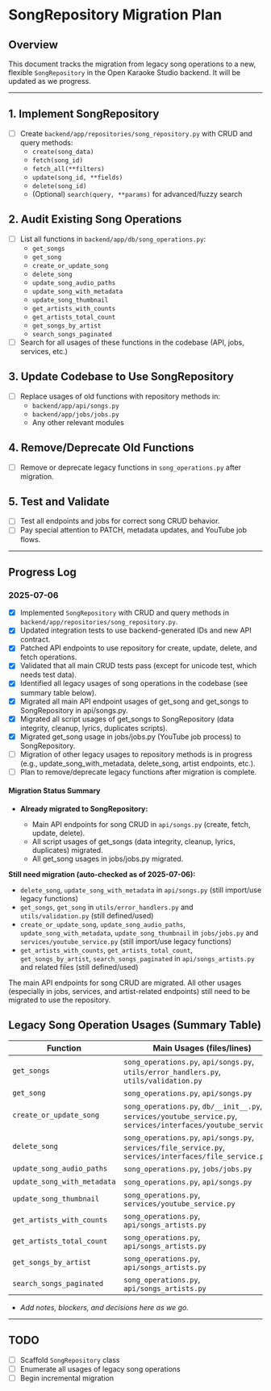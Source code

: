 # SongRepository Migration Plan

## Overview

This document tracks the migration from legacy song operations to a new, flexible `SongRepository` in the Open Karaoke Studio backend. It will be updated as we progress.

---

## 1. Implement SongRepository

- [ ] Create `backend/app/repositories/song_repository.py` with CRUD and query methods:
  - `create(song_data)`
  - `fetch(song_id)`
  - `fetch_all(**filters)`
  - `update(song_id, **fields)`
  - `delete(song_id)`
  - (Optional) `search(query, **params)` for advanced/fuzzy search

## 2. Audit Existing Song Operations

- [ ] List all functions in `backend/app/db/song_operations.py`:
  - `get_songs`
  - `get_song`
  - `create_or_update_song`
  - `delete_song`
  - `update_song_audio_paths`
  - `update_song_with_metadata`
  - `update_song_thumbnail`
  - `get_artists_with_counts`
  - `get_artists_total_count`
  - `get_songs_by_artist`
  - `search_songs_paginated`
- [ ] Search for all usages of these functions in the codebase (API, jobs, services, etc.)

## 3. Update Codebase to Use SongRepository

- [ ] Replace usages of old functions with repository methods in:
  - `backend/app/api/songs.py`
  - `backend/app/jobs/jobs.py`
  - Any other relevant modules

## 4. Remove/Deprecate Old Functions

- [ ] Remove or deprecate legacy functions in `song_operations.py` after migration.

## 5. Test and Validate

- [ ] Test all endpoints and jobs for correct song CRUD behavior.
- [ ] Pay special attention to PATCH, metadata updates, and YouTube job flows.

---

## Progress Log

### 2025-07-06

- [x] Implemented `SongRepository` with CRUD and query methods in `backend/app/repositories/song_repository.py`.
- [x] Updated integration tests to use backend-generated IDs and new API contract.
- [x] Patched API endpoints to use repository for create, update, delete, and fetch operations.
- [x] Validated that all main CRUD tests pass (except for unicode test, which needs test data).
- [x] Identified all legacy usages of song operations in the codebase (see summary table below).
- [x] Migrated all main API endpoint usages of get_song and get_songs to SongRepository in api/songs.py.
- [x] Migrated all script usages of get_songs to SongRepository (data integrity, cleanup, lyrics, duplicates scripts).
- [x] Migrated get_song usage in jobs/jobs.py (YouTube job process) to SongRepository.
- [ ] Migration of other legacy usages to repository methods is in progress (e.g., update_song_with_metadata, delete_song, artist endpoints, etc.).
- [ ] Plan to remove/deprecate legacy functions after migration is complete.

#### Migration Status Summary

- **Already migrated to SongRepository:**

  - Main API endpoints for song CRUD in `api/songs.py` (create, fetch, update, delete).
  - All script usages of get_songs (data integrity, cleanup, lyrics, duplicates) migrated.
  - All get_song usages in jobs/jobs.py migrated.

**Still need migration (auto-checked as of 2025-07-06):**

- `delete_song`, `update_song_with_metadata` in `api/songs.py` (still import/use legacy functions)
- `get_songs`, `get_song` in `utils/error_handlers.py` and `utils/validation.py` (still defined/used)
- `create_or_update_song`, `update_song_audio_paths`, `update_song_with_metadata`, `update_song_thumbnail` in `jobs/jobs.py` and `services/youtube_service.py` (still import/use legacy functions)
- `get_artists_with_counts`, `get_artists_total_count`, `get_songs_by_artist`, `search_songs_paginated` in `api/songs_artists.py` and related files (still defined/used)

The main API endpoints for song CRUD are migrated. All other usages (especially in jobs, services, and artist-related endpoints) still need to be migrated to use the repository.

## Legacy Song Operation Usages (Summary Table)

| Function                    | Main Usages (files/lines)                                                                                       |
| --------------------------- | --------------------------------------------------------------------------------------------------------------- |
| `get_songs`                 | `song_operations.py`, `api/songs.py`, `utils/error_handlers.py`, `utils/validation.py`                          |
| `get_song`                  | `song_operations.py`, `api/songs.py`                                                                            |
| `create_or_update_song`     | `song_operations.py`, `db/__init__.py`, `services/youtube_service.py`, `services/interfaces/youtube_service.py` |
| `delete_song`               | `song_operations.py`, `api/songs.py`, `services/file_service.py`, `services/interfaces/file_service.py`         |
| `update_song_audio_paths`   | `song_operations.py`, `jobs/jobs.py`                                                                            |
| `update_song_with_metadata` | `song_operations.py`, `api/songs.py`                                                                            |
| `update_song_thumbnail`     | `song_operations.py`, `services/youtube_service.py`                                                             |
| `get_artists_with_counts`   | `song_operations.py`, `api/songs_artists.py`                                                                    |
| `get_artists_total_count`   | `song_operations.py`, `api/songs_artists.py`                                                                    |
| `get_songs_by_artist`       | `song_operations.py`, `api/songs_artists.py`                                                                    |
| `search_songs_paginated`    | `song_operations.py`, `api/songs_artists.py`                                                                    |

- _Add notes, blockers, and decisions here as we go._

---

## TODO

- [ ] Scaffold `SongRepository` class
- [ ] Enumerate all usages of legacy song operations
- [ ] Begin incremental migration
